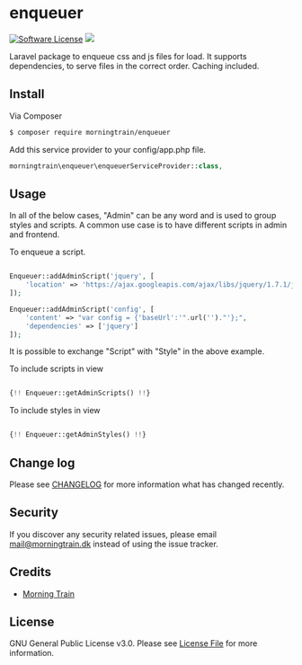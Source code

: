 # enqueuer

[![Software License](https://img.shields.io/badge/licence-%20GNU%20General%20Public%20License%20v3.0-brightgreen.svg)](LICENSE.md)
![](https://img.shields.io/badge/version-1.0.0-brightgreen.svg)

Laravel package to enqueue css and js files for load. It supports dependencies, to serve files in the correct order. Caching included.

## Install

Via Composer

``` bash
$ composer require morningtrain/enqueuer
```
Add this service provider to your config/app.php file.

``` php
morningtrain\enqueuer\enqueuerServiceProvider::class,
```

## Usage

In all of the below cases, "Admin" can be any word and is used to group styles and scripts. 
A common use case is to have different scripts in admin and frontend.

To enqueue a script. 

``` php

Enqueuer::addAdminScript('jquery', [
	'location' => 'https://ajax.googleapis.com/ajax/libs/jquery/1.7.1/jquery.min.js'
]);

Enqueuer::addAdminScript('config', [
	'content' => "var config = {'baseUrl':'".url('')."'};",
	'dependencies' => ['jquery']
]);

```

It is possible to exchange "Script" with "Style" in the above example.

To include scripts in view

``` php

{!! Enqueuer::getAdminScripts() !!}

```

To include styles in view

``` php

{!! Enqueuer::getAdminStyles() !!}

```

## Change log

Please see [CHANGELOG](CHANGELOG.md) for more information what has changed recently.

## Security

If you discover any security related issues, please email mail@morningtrain.dk instead of using the issue tracker.

## Credits

- [Morning Train][link-author]

## License

GNU General Public License v3.0. Please see [License File](LICENSE.md) for more information.

[link-packagist]: https://packagist.org/packages/morningtrain/enqueuer
[link-author]: https://morningtrain.dk
